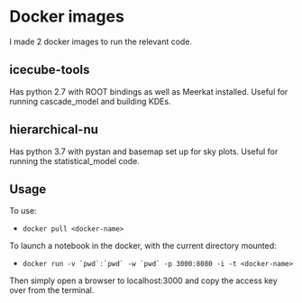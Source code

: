 Docker images
=============

I made 2 docker images to run the relevant code.

icecube-tools
-------------

Has python 2.7 with ROOT bindings as well as Meerkat installed. Useful for running cascade_model and building KDEs.

hierarchical-nu
---------------

Has python 3.7 with pystan and basemap set up for sky plots. Useful for running the statistical_model code.

Usage
-----

To use:

* `docker pull <docker-name>`

To launch a notebook in the docker, with the current directory mounted:

* ``docker run -v `pwd`:`pwd` -w `pwd` -p 3000:8080 -i -t <docker-name>``

Then simply open a browser to localhost:3000 and copy the access key over from the terminal. 
